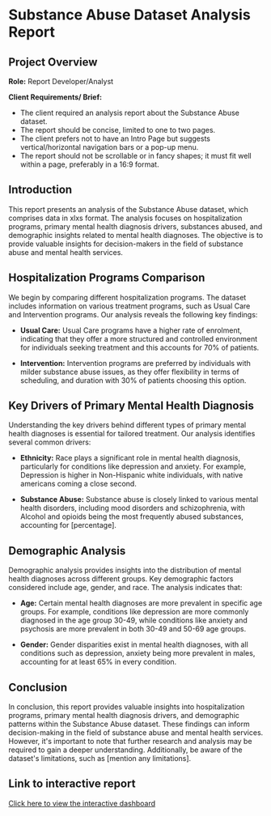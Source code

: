 # Substance Abuse Dataset Analysis Report

## Project Overview

**Role:** Report Developer/Analyst

**Client Requirements/ Brief:**
- The client required an analysis report about the Substance Abuse dataset.
- The report should be concise, limited to one to two pages.
- The client prefers not to have an Intro Page but suggests vertical/horizontal navigation bars or a pop-up menu.
- The report should not be scrollable or in fancy shapes; it must fit well within a page, preferably in a 16:9 format.

## Introduction

This report presents an analysis of the Substance Abuse dataset, which comprises data in xlxs format. The analysis focuses on hospitalization programs, primary mental health diagnosis drivers, substances abused, and demographic insights related to mental health diagnoses. The objective is to provide valuable insights for decision-makers in the field of substance abuse and mental health services.

## Hospitalization Programs Comparison

We begin by comparing different hospitalization programs. The dataset includes information on various treatment programs, such as Usual Care and Intervention programs. Our analysis reveals the following key findings:

- **Usual Care:** Usual Care programs have a higher rate of enrolment, indicating that they offer a more structured and controlled environment for individuals seeking treatment and this accounts for 70% of patients.

- **Intervention:** Intervention programs are preferred by individuals with milder substance abuse issues, as they offer flexibility in terms of scheduling, and duration with 30% of patients choosing this option.

## Key Drivers of Primary Mental Health Diagnosis

Understanding the key drivers behind different types of primary mental health diagnoses is essential for tailored treatment. Our analysis identifies several common drivers:

- **Ethnicity:** Race plays a significant role in mental health diagnosis, particularly for conditions like depression and anxiety. For example, Depression is higher in Non-Hispanic white individuals, with native americans coming a close second.

- **Substance Abuse:** Substance abuse is closely linked to various mental health disorders, including mood disorders and schizophrenia, with Alcohol and opioids being the most frequently abused substances, accounting for [percentage].

## Demographic Analysis

Demographic analysis provides insights into the distribution of mental health diagnoses across different groups. Key demographic factors considered include age, gender, and race. The analysis indicates that:

- **Age:** Certain mental health diagnoses are more prevalent in specific age groups. For example, conditions like depression are more commonly diagnosed in the age group 30-49, while conditions like anxiety and psychosis are more prevalent in both 30-49 and 50-69 age groups.

- **Gender:** Gender disparities exist in mental health diagnoses, with all conditions such as depression, anxiety being more prevalent in males, accounting for at least 65% in every condition.

## Conclusion

In conclusion, this report provides valuable insights into hospitalization programs, primary mental health diagnosis drivers, and demographic patterns within the Substance Abuse dataset. These findings can inform decision-making in the field of substance abuse and mental health services. However, it's important to note that further research and analysis may be required to gain a deeper understanding. Additionally, be aware of the dataset's limitations, such as [mention any limitations].

## Link to interactive report

[Click here to view the interactive dashboard](https://app.powerbi.com/view?r=eyJrIjoiZmI2ZTE0OTgtMzNlMC00NGZjLTk4MDctNWZiYTNkN2U0ZWI1IiwidCI6Ijg3Zjc2Mzk2LWUyMTctNDljNS04MWI5LWY5ZDAyZDk1MDQ1MyJ9)


